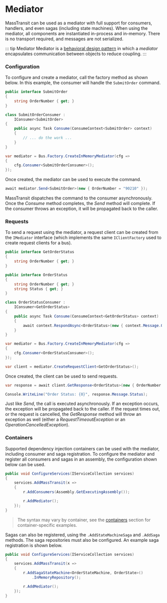 # Mediator

MassTransit can be used as a mediator with full support for consumers, handlers, and even sagas (including state machines). When using the mediator, all components are instantiated in-process and in-memory. There is no transport required, and messages are not serialized.

::: tip Mediator
Mediator is a [behavioral design pattern](https://en.wikipedia.org/wiki/Mediator_pattern) in which a _mediator_ encapsulates communication between objects to reduce coupling.
:::

### Configuration

To configure and create a mediator, call the factory method as shown below. In this example, the consumer will handle the `SubmitOrder` command.

```cs
public interface SubmitOrder
{
    string OrderNumber { get; }
}

class SubmitOrderConsumer :
    IConsumer<SubmitOrder>
{
    public async Task Consume(ConsumeContext<SubmitOrder> context)
    {
        // ... do the work ...
    }
}

var mediator = Bus.Factory.CreateInMemoryMediator(cfg =>
{
    cfg.Consumer<SubmitOrderConsumer>();
});
```

Once created, the mediator can be used to execute the command.

```cs
await mediator.Send<SubmitOrder>(new { OrderNumber = "90210" });
```

MassTransit dispatches the command to the consumer asynchronously. Once the _Consume_ method completes, the _Send_ method will complete. If the consumer throws an exception, it will be propagated back to the caller.


### Requests

To send a request using the mediator, a request client can be created from the `IMediator` interface (which implements the same `IClientFactory` used to create request clients for a bus).

```cs
public interface GetOrderStatus
{
    string OrderNumber { get; }
}

public interface OrderStatus
{
    string OrderNumber { get; }
    string Status { get; }
}

class OrderStatusConsumer :
    IConsumer<GetOrderStatus>
{
    public async Task Consume(ConsumeContext<GetOrderStatus> context)
    {
        await context.RespondAsync<OrderStatus>(new { context.Message.OrderNumber, Status = "Pending" })
    }
}

var mediator = Bus.Factory.CreateInMemoryMediator(cfg =>
{
    cfg.Consumer<OrderStatusConsumer>();
});

var client = mediator.CreateRequestClient<GetOrderStatus>();
```

Once created, the client can be used to send requests.

```cs
var response = await client.GetResponse<OrderStatus>(new { OrderNumber = "90210" });

Console.WriteLine("Order Status: {0}", response.Message.Status);
```

Just like _Send_, the call is executed asynchronously. If an exception occurs, the exception will be propagated back to the caller. If the request times out, or the request is cancelled, the _GetResponse_ method will throw an exception as well (either a _RequestTimeoutException_ or an _OperationCancelledException_).

### Containers

Supported dependency injection containers can be used with the mediator, including consumer and saga registration. To configure the mediator and register all consumers and sagas in an assembly, the configuration shown below can be used.

```cs
public void ConfigureServices(IServiceCollection services)
{
    services.AddMassTransit(x =>
    {
        r.AddConsumers(Assembly.GetExecutingAssembly());

        r.AddMediator();
    });
}
```

> The syntax may vary by container, see the [containers](/usage/containers/) section for container-specific examples.

Sagas can also be registered, using the `.AddStateMachineSaga` and `.AddSaga` methods. The saga repositories must also be configured. An example saga registration is shown below.

```cs
public void ConfigureServices(IServiceCollection services)
{
    services.AddMassTransit(x =>
    {
        r.AddSagaStateMachine<OrderStateMachine, OrderState>()
            .InMemoryRepository();

        r.AddMediator();
    });
}
```





